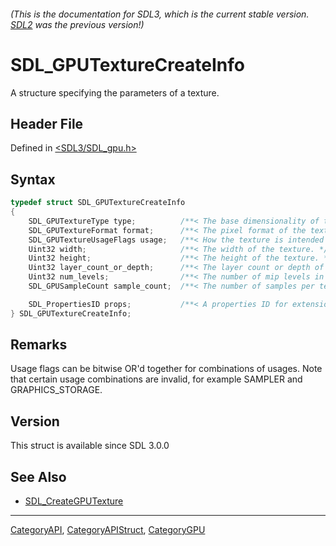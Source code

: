###### (This is the documentation for SDL3, which is the current stable version. [SDL2](https://wiki.libsdl.org/SDL2/) was the previous version!)
# SDL_GPUTextureCreateInfo

A structure specifying the parameters of a texture.

## Header File

Defined in [<SDL3/SDL_gpu.h>](https://github.com/libsdl-org/SDL/blob/main/include/SDL3/SDL_gpu.h)

## Syntax

```c
typedef struct SDL_GPUTextureCreateInfo
{
    SDL_GPUTextureType type;          /**< The base dimensionality of the texture. */
    SDL_GPUTextureFormat format;      /**< The pixel format of the texture. */
    SDL_GPUTextureUsageFlags usage;   /**< How the texture is intended to be used by the client. */
    Uint32 width;                     /**< The width of the texture. */
    Uint32 height;                    /**< The height of the texture. */
    Uint32 layer_count_or_depth;      /**< The layer count or depth of the texture. This value is treated as a layer count on 2D array textures, and as a depth value on 3D textures. */
    Uint32 num_levels;                /**< The number of mip levels in the texture. */
    SDL_GPUSampleCount sample_count;  /**< The number of samples per texel. Only applies if the texture is used as a render target. */

    SDL_PropertiesID props;           /**< A properties ID for extensions. Should be 0 if no extensions are needed. */
} SDL_GPUTextureCreateInfo;
```

## Remarks

Usage flags can be bitwise OR'd together for combinations of usages. Note
that certain usage combinations are invalid, for example SAMPLER and
GRAPHICS_STORAGE.

## Version

This struct is available since SDL 3.0.0

## See Also

- [SDL_CreateGPUTexture](SDL_CreateGPUTexture)

----
[CategoryAPI](CategoryAPI), [CategoryAPIStruct](CategoryAPIStruct), [CategoryGPU](CategoryGPU)


